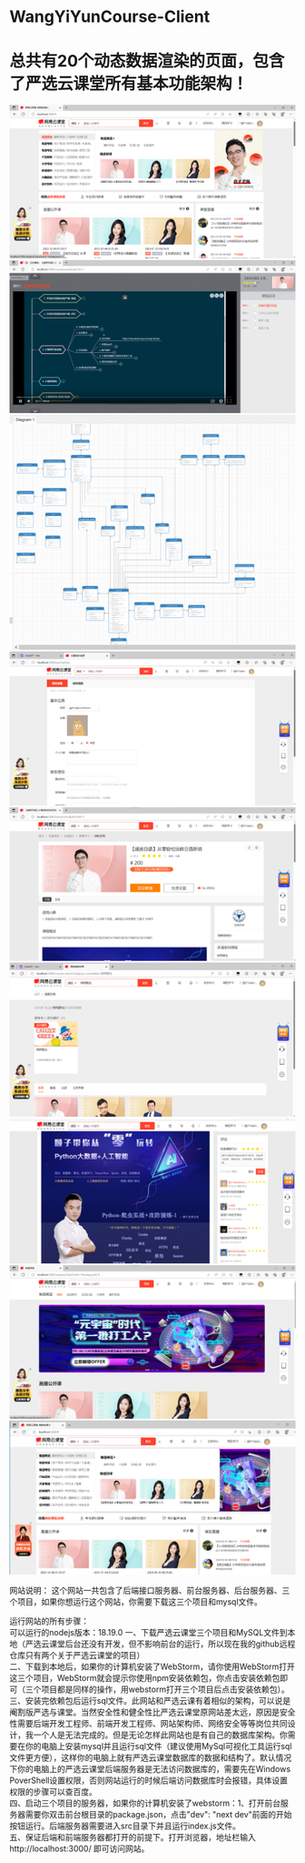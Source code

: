 # WangYiYunCourse-Client
# 总共有20个动态数据渲染的页面，包含了严选云课堂所有基本功能架构！
![Alt text for image1](/public/website-screenshot/a.png)
![Alt text for image1](/public/website-screenshot/h.png)
![Alt text for image1](/public/website-screenshot/c.jpeg)
![Alt text for image1](/public/website-screenshot/b.png)
![Alt text for image1](/public/website-screenshot/i.png)
![Alt text for image1](/public/website-screenshot/g.png)
![Alt text for image1](/public/website-screenshot/j.png)
![Alt text for image1](/public/website-screenshot/e.png)
![Alt text for image1](/public/website-screenshot/f.png)

网站说明： 这个网站一共包含了后端接口服务器、前台服务器、后台服务器、三个项目，如果你想运行这个网站，你需要下载这三个项目和mysql文件。

运行网站的所有步骤：  
可以运行的nodejs版本：18.19.0
一、下载严选云课堂三个项目和MySQL文件到本地（严选云课堂后台还没有开发，但不影响前台的运行，所以现在我的github远程仓库只有两个关于严选云课堂的项目）  
二、下载到本地后，如果你的计算机安装了WebStorm，请你使用WebStorm打开这三个项目，WebStorm就会提示你使用npm安装依赖包，你点击安装依赖包即可（三个项目都是同样的操作，用webstorm打开三个项目后点击安装依赖包）。  
三、安装完依赖包后运行sql文件。此网站和严选云课有着相似的架构，可以说是阉割版严选与课堂。当然安全性和健全性比严选云课堂原网站差太远，原因是安全性需要后端开发工程师、前端开发工程师、网站架构师、网络安全等等岗位共同设计，我一个人是无法完成的。但是无论怎样此网站也是有自己的数据库架构。你需要在你的电脑上安装mysql并且运行sql文件（建议使用MySql可视化工具运行sql文件更方便），这样你的电脑上就有严选云课堂数据库的数据和结构了。默认情况下你的电脑上的严选云课堂后端服务器是无法访问数据库的，需要先在Windows PoverShell设置权限，否则网站运行的时候后端访问数据库时会报错，具体设置权限的步骤可以查百度。  
四、启动三个项目的服务器，如果你的计算机安装了webstorm：1、打开前台服务器需要你双击前台根目录的package.json，点击"dev": "next dev"前面的开始按钮运行。后端服务器需要进入src目录下并且运行index.js文件。  
五、保证后端和前端服务器都打开的前提下。打开浏览器，地址栏输入 http://localhost:3000/ 即可访问网站。  